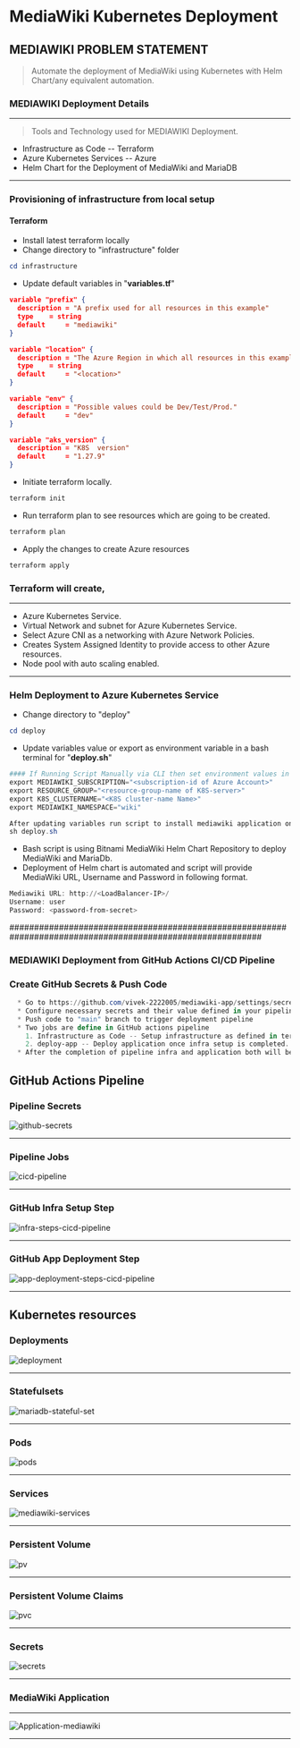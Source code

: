 # MediaWiki Kubernetes Deployment

## MEDIAWIKI PROBLEM STATEMENT
 > Automate the deployment of MediaWiki using Kubernetes with Helm Chart/any equivalent automation.

### MEDIAWIKI Deployment Details

***
> Tools and Technology used for MEDIAWIKI Deployment.
  * Infrastructure as Code -- Terraform
  * Azure Kubernetes Services -- Azure
  * Helm Chart for the Deployment of MediaWiki and MariaDB
***

### Provisioning of infrastructure from local setup
#### Terraform
 * Install latest terraform locally
 * Change directory to "infrastructure" folder
 ```powershell
 cd infrastructure
 ```
 * Update default variables in "**variables.tf**"
```json
variable "prefix" {
  description = "A prefix used for all resources in this example"
  type    = string
  default     = "mediawiki"
}

variable "location" {
  description = "The Azure Region in which all resources in this example should be provisioned"
  type    = string
  default     = "<location>"
}

variable "env" {
  description = "Possible values could be Dev/Test/Prod."
  default     = "dev"
}

variable "aks_version" {
  description = "K8S  version"
  default     = "1.27.9"
}
```
* Initiate terraform locally.
```powershell
terraform init
```
* Run terraform plan to see resources which are going to be created.
```powershell
terraform plan
```
* Apply the changes to create Azure resources 
```powershell
terraform apply
```

### Terraform will create,
***
  * Azure Kubernetes Service.
  * Virtual Network and subnet for Azure Kubernetes Service.
  * Select Azure CNI as a networking with Azure Network Policies.
  * Creates System Assigned Identity to provide access to other Azure resources.
  * Node pool with auto scaling enabled.
***

### Helm Deployment to Azure Kubernetes Service
* Change directory to "deploy"
```powershell
cd deploy
```
* Update variables value or export as environment variable in a bash terminal for "**deploy.sh**"
```powershell
#### If Running Script Manually via CLI then set environment values in local terminal or supply proper values in this script #####
export MEDIAWIKI_SUBSCRIPTION="<subscription-id of Azure Account>"
export RESOURCE_GROUP="<resource-group-name of K8S-server>"
export K8S_CLUSTERNAME="<K8S cluster-name Name>"
export MEDIAWIKI_NAMESPACE="wiki"

After updating variables run script to install mediawiki application on AKS cluster
sh deploy.sh
```
* Bash script is using Bitnami MediaWiki Helm Chart Repository to deploy MediaWiki and MariaDb.
* Deployment of Helm chart is automated and script will provide MediaWiki URL, Username and Password in following format.
  
```powershell
Mediawiki URL: http://<LoadBalancer-IP>/
Username: user
Password: <password-from-secret>
```
###########################################################################################################

### MEDIAWIKI Deployment from GitHub Actions CI/CD Pipeline

### Create GitHub Secrets & Push Code
```powershell
  * Go to https://github.com/vivek-2222005/mediawiki-app/settings/secrets/actions
  * Configure necessary secrets and their value defined in your pipeline.
  * Push code to "main" branch to trigger deployment pipeline
  * Two jobs are define in GitHub actions pipeline
    1. Infrastructure as Code -- Setup infrastructure as defined in terraform scripts.
    2. deploy-app -- Deploy application once infra setup is completed.
  * After the completion of pipeline infra and application both will be deployed in a automated way. 
```
## GitHub Actions Pipeline 

### Pipeline Secrets
![github-secrets](https://github.com/vivek-2222005/mediawiki-application/assets/136461978/dde62fdf-3a88-4c2d-ac3f-a758b8e9d223)
***
### Pipeline Jobs
![cicd-pipeline](https://github.com/vivek-2222005/mediawiki-application/assets/136461978/b9c5dae5-9253-4ed0-9c38-bf5305bdcc51)
***
### GitHub Infra Setup Step 
![infra-steps-cicd-pipeline](https://github.com/vivek-2222005/mediawiki-application/assets/136461978/ec9e797a-9493-4bd5-9bc8-6fc29f9f543a)
***
### GitHub App Deployment Step 
![app-deployment-steps-cicd-pipeline](https://github.com/vivek-2222005/mediawiki-application/assets/136461978/e308412a-ea82-4e28-99fc-ff4c55ca3d43)
***

## Kubernetes resources

### Deployments
![deployment](https://github.com/vivek-2222005/mediawiki-application/assets/136461978/1d1a7d7d-c65c-4b59-ba12-98e89ef8eb6c)
***
### Statefulsets
![mariadb-stateful-set](https://github.com/vivek-2222005/mediawiki-application/assets/136461978/acc0ef98-09dd-4539-8694-25cd109c8a85)
***
### Pods
![pods](https://github.com/vivek-2222005/mediawiki-application/assets/136461978/ced16eca-a23c-4a5d-bad5-ca2382a869f0)
***
### Services
![mediawiki-services](https://github.com/vivek-2222005/mediawiki-application/assets/136461978/491b48e1-a33c-4a3d-b953-aa916ab223e6)
***
### Persistent Volume
![pv](https://github.com/vivek-2222005/mediawiki-application/assets/136461978/695c4ce9-87a6-4028-a9ae-fa0da88e4e08)
***
### Persistent Volume Claims
![pvc](https://github.com/vivek-2222005/mediawiki-application/assets/136461978/8c3b6b21-748b-4cf0-9520-4ce1b04e99e7)
***
### Secrets
![secrets](https://github.com/vivek-2222005/mediawiki-application/assets/136461978/91e6e833-2167-4a4a-840a-566b5654ef18)
***
### MediaWiki Application
***
![Application-mediawiki](https://github.com/vivek-2222005/mediawiki-application/assets/136461978/89027f76-f28c-4fa5-a223-138f59c695b9)
***
